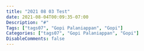 ```yaml
---
title: "2021 08 03 Test"
date: 2021-08-04T00:09:35-07:00
Description: "#"
Tags: ["tags07", "Gopi Palaniappan", "Gopi"]
Categories: ["tags07", "Gopi Palaniappan", "Gopi"]
DisableComments: false
---
```


